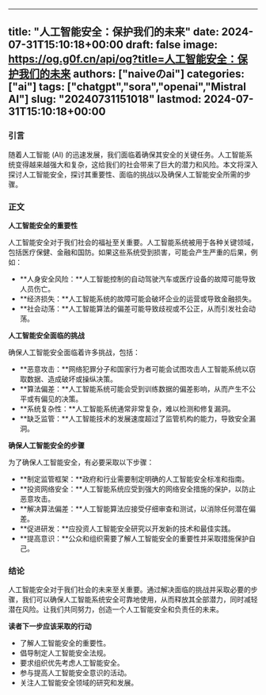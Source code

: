 
---
title: "人工智能安全：保护我们的未来"
date: 2024-07-31T15:10:18+00:00
draft: false
image: https://og.g0f.cn/api/og?title=人工智能安全：保护我们的未来
authors: ["naiveのai"]
categories: ["ai"]
tags: ["chatgpt","sora","openai","Mistral AI"]
slug: "20240731151018"
lastmod: 2024-07-31T15:10:18+00:00
---
### 引言

随着人工智能 (AI) 的迅速发展，我们面临着确保其安全的关键任务。人工智能系统变得越来越强大和复杂，这给我们的社会带来了巨大的潜力和风险。本文将深入探讨人工智能安全，探讨其重要性、面临的挑战以及确保人工智能安全所需的步骤。

### 正文

**人工智能安全的重要性**

人工智能安全对于我们社会的福祉至关重要。人工智能系统被用于各种关键领域，包括医疗保健、金融和国防。如果这些系统受到损害，可能会产生严重的后果，例如：

- **人身安全风险：**人工智能控制的自动驾驶汽车或医疗设备的故障可能导致人员伤亡。
- **经济损失：**人工智能系统的故障可能会破坏企业的运营或导致金融损失。
- **社会动荡：**人工智能算法的偏差可能导致歧视或不公正，从而引发社会动荡。

**人工智能安全面临的挑战**

确保人工智能安全面临着许多挑战，包括：

- **恶意攻击：**网络犯罪分子和国家行为者可能会试图攻击人工智能系统以窃取数据、造成破坏或操纵决策。
- **算法偏差：**人工智能系统可能会受到训练数据的偏差影响，从而产生不公平或有偏见的决策。
- **系统复杂性：**人工智能系统通常非常复杂，难以检测和修复漏洞。
- **缺乏监管：**人工智能技术的发展速度超过了监管机构的能力，导致安全漏洞。

**确保人工智能安全的步骤**

为了确保人工智能安全，有必要采取以下步骤：

- **制定监管框架：**政府和行业需要制定明确的人工智能安全标准和指南。
- **投资网络安全：**人工智能系统应受到强大的网络安全措施的保护，以防止恶意攻击。
- **解决算法偏差：**人工智能算法应接受仔细审查和测试，以消除任何潜在偏差。
- **促进研发：**应投资人工智能安全研究以开发新的技术和最佳实践。
- **提高意识：**公众和组织需要了解人工智能安全的重要性并采取措施保护自己。

### 结论

人工智能安全对于我们社会的未来至关重要。通过解决面临的挑战并采取必要的步骤，我们可以确保人工智能系统安全可靠地使用，从而释放其全部潜力，同时减轻潜在风险。让我们共同努力，创造一个人工智能安全和负责任的未来。

**读者下一步应该采取的行动**

- 了解人工智能安全的重要性。
- 倡导制定人工智能安全法规。
- 要求组织优先考虑人工智能安全。
- 参与提高人工智能安全意识的活动。
- 关注人工智能安全领域的研究和发展。